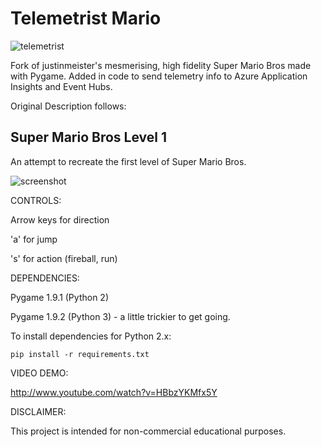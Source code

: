 Telemetrist Mario
=================

![telemetrist](https://raw.github.com/snobu/Mario-the-Telemetrist/master/telemetrist.png)

Fork of justinmeister's mesmerising, high fidelity Super Mario Bros made with Pygame.
Added in code to send telemetry info to Azure Application Insights and Event Hubs.

Original Description follows:

Super Mario Bros Level 1
------------------------
An attempt to recreate the first level of Super Mario Bros.

![screenshot](https://raw.github.com/justinmeister/Mario-Level-1/master/screenshot.png)

CONTROLS: 

Arrow keys for direction

'a' for jump

's' for action (fireball, run)


DEPENDENCIES:

Pygame 1.9.1 (Python 2)

Pygame 1.9.2 (Python 3) - a little trickier to get going.

To install dependencies for Python 2.x:

	pip install -r requirements.txt

VIDEO DEMO:

http://www.youtube.com/watch?v=HBbzYKMfx5Y
   
DISCLAIMER:

This project is intended for non-commercial educational purposes.
